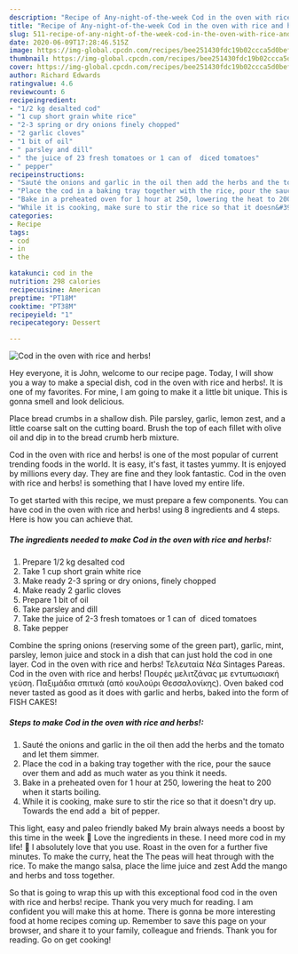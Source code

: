 ```yaml
---
description: "Recipe of Any-night-of-the-week Cod in the oven with rice and herbs!"
title: "Recipe of Any-night-of-the-week Cod in the oven with rice and herbs!"
slug: 511-recipe-of-any-night-of-the-week-cod-in-the-oven-with-rice-and-herbs
date: 2020-06-09T17:28:46.515Z
image: https://img-global.cpcdn.com/recipes/bee251430fdc19b02ccca5d0bef83d17/751x532cq70/cod-in-the-oven-with-rice-and-herbs-recipe-main-photo.jpg
thumbnail: https://img-global.cpcdn.com/recipes/bee251430fdc19b02ccca5d0bef83d17/751x532cq70/cod-in-the-oven-with-rice-and-herbs-recipe-main-photo.jpg
cover: https://img-global.cpcdn.com/recipes/bee251430fdc19b02ccca5d0bef83d17/751x532cq70/cod-in-the-oven-with-rice-and-herbs-recipe-main-photo.jpg
author: Richard Edwards
ratingvalue: 4.6
reviewcount: 6
recipeingredient:
- "1/2 kg desalted cod"
- "1 cup short grain white rice"
- "2-3 spring or dry onions finely chopped"
- "2 garlic cloves"
- "1 bit of oil"
- " parsley and dill"
- " the juice of 23 fresh tomatoes or 1 can of  diced tomatoes"
- " pepper"
recipeinstructions:
- "Sauté the onions and garlic in the oil then add the herbs and the tomato and let them simmer."
- "Place the cod in a baking tray together with the rice, pour the sauce over them and add as much water as you think it needs."
- "Bake in a preheated oven for 1 hour at 250, lowering the heat to 200 when it starts boiling."
- "While it is cooking, make sure to stir the rice so that it doesn&#39;t dry up. Towards the end add a  bit of pepper."
categories:
- Recipe
tags:
- cod
- in
- the

katakunci: cod in the 
nutrition: 298 calories
recipecuisine: American
preptime: "PT18M"
cooktime: "PT38M"
recipeyield: "1"
recipecategory: Dessert

---
```



![Cod in the oven with rice and herbs!](https://img-global.cpcdn.com/recipes/bee251430fdc19b02ccca5d0bef83d17/751x532cq70/cod-in-the-oven-with-rice-and-herbs-recipe-main-photo.jpg)

Hey everyone, it is John, welcome to our recipe page. Today, I will show you a way to make a special dish, cod in the oven with rice and herbs!. It is one of my favorites. For mine, I am going to make it a little bit unique. This is gonna smell and look delicious.

Place bread crumbs in a shallow dish. Pile parsley, garlic, lemon zest, and a little coarse salt on the cutting board. Brush the top of each fillet with olive oil and dip in to the bread crumb herb mixture.

Cod in the oven with rice and herbs! is one of the most popular of current trending foods in the world. It is easy, it's fast, it tastes yummy. It is enjoyed by millions every day. They are fine and they look fantastic. Cod in the oven with rice and herbs! is something that I have loved my entire life.


To get started with this recipe, we must prepare a few components. You can have cod in the oven with rice and herbs! using 8 ingredients and 4 steps. Here is how you can achieve that.

<!--inarticleads1-->

##### The ingredients needed to make Cod in the oven with rice and herbs!:

1. Prepare 1/2 kg desalted cod
1. Take 1 cup short grain white rice
1. Make ready 2-3 spring or dry onions, finely chopped
1. Make ready 2 garlic cloves
1. Prepare 1 bit of oil
1. Take  parsley and dill
1. Take  the juice of 2-3 fresh tomatoes or 1 can of  diced tomatoes
1. Take  pepper


Combine the spring onions (reserving some of the green part), garlic, mint, parsley, lemon juice and stock in a dish that can just hold the cod in one layer. Cod in the oven with rice and herbs! Τελευταία Νέα Sintages Pareas. Cod in the oven with rice and herbs! Πουρές μελιτζάνας με εντυπωσιακή γεύση. Παξιμάδια σπιτικά (από κουλούρι Θεσσαλονίκης). Oven baked cod never tasted as good as it does with garlic and herbs, baked into the form of FISH CAKES! 

<!--inarticleads2-->

##### Steps to make Cod in the oven with rice and herbs!:

1. Sauté the onions and garlic in the oil then add the herbs and the tomato and let them simmer.
1. Place the cod in a baking tray together with the rice, pour the sauce over them and add as much water as you think it needs.
1. Bake in a preheated oven for 1 hour at 250, lowering the heat to 200 when it starts boiling.
1. While it is cooking, make sure to stir the rice so that it doesn&#39;t dry up. Towards the end add a  bit of pepper.


This light, easy and paleo friendly baked My brain always needs a boost by this time in the week 🙂 Love the ingredients in these. I need more cod in my life! 🙂 I absolutely love that you use. Roast in the oven for a further five minutes. To make the curry, heat the The peas will heat through with the rice. To make the mango salsa, place the lime juice and zest Add the mango and herbs and toss together. 

So that is going to wrap this up with this exceptional food cod in the oven with rice and herbs! recipe. Thank you very much for reading. I am confident you will make this at home. There is gonna be more interesting food at home recipes coming up. Remember to save this page on your browser, and share it to your family, colleague and friends. Thank you for reading. Go on get cooking!
